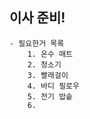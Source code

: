 ## 이사 준비!

    - 필요한거 목록
        1. 온수 매트
        2. 청소기
        3. 빨래걸이
        4. 바디 필로우
        5. 전기 밥솥
        6.
